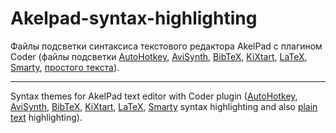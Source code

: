 Akelpad-syntax-highlighting
===========================

Файлы подсветки синтаксиса текстового редактора AkelPad с плагином Coder (файлы подсветки [AutoHotkey](ahk.coder), [AviSynth](avs.coder), [BibTeX](bibtex.coder), [KiXtart](kixtart.coder), [LaTeX](latex.coder), [Smarty](smarty.coder), [простого текста](txt.coder)).

----------

Syntax themes for AkelPad text editor with Coder plugin ([AutoHotkey](ahk.coder), [AviSynth](avs.coder), [BibTeX](bibtex.coder), [KiXtart](kixtart.coder), [LaTeX](latex.coder), [Smarty](smarty.coder) syntax highlighting and also [plain text](txt.coder) highlighting).
